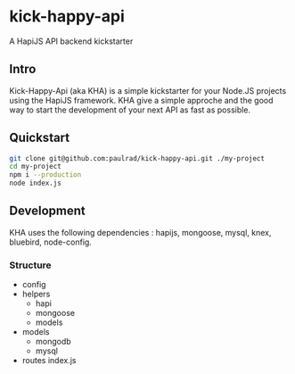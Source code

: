 # kick-happy-api
A HapiJS API backend kickstarter

## Intro

Kick-Happy-Api (aka KHA) is a simple kickstarter for your Node.JS projects using the HapiJS framework.
KHA give a simple approche and the good way to start the development of your next API as fast as possible.

## Quickstart

```bash
git clone git@github.com:paulrad/kick-happy-api.git ./my-project
cd my-project
npm i --production
node index.js
```

## Development

KHA uses the following dependencies : hapijs, mongoose, mysql, knex, bluebird, node-config.

### Structure

  - config
  - helpers
    - hapi
    - mongoose
    - models
  - models
    - mongodb
    - mysql
  - routes
  index.js